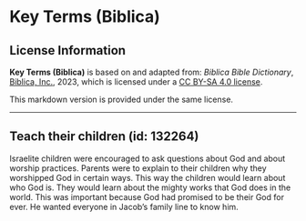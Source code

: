 # Key Terms (Biblica)

## License Information

**Key Terms (Biblica)** is based on and adapted from: _Biblica Bible Dictionary_, [Biblica, Inc.](https://www.biblica.com/), 2023, which is licensed under a [CC BY-SA 4.0 license](https://creativecommons.org/licenses/by-sa/4.0/legalcode.en).

This markdown version is provided under the same license.



--------------------------------

## Teach their children (id: 132264)

Israelite children were encouraged to ask questions about God and about worship practices. Parents were to explain to their children why they worshipped God in certain ways. This way the children would learn about who God is. They would learn about the mighty works that God does in the world. This was important because God had promised to be their God for ever. He wanted everyone in Jacob’s family line to know him.



